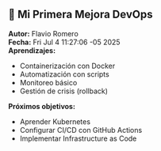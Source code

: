 
## 🎯 Mi Primera Mejora DevOps

**Autor:** Flavio Romero  
**Fecha:** Fri Jul  4 11:27:06 -05 2025  
**Aprendizajes:**
- Containerización con Docker
- Automatización con scripts
- Monitoreo básico
- Gestión de crisis (rollback)

**Próximos objetivos:**
- Aprender Kubernetes
- Configurar CI/CD con GitHub Actions
- Implementar Infrastructure as Code

